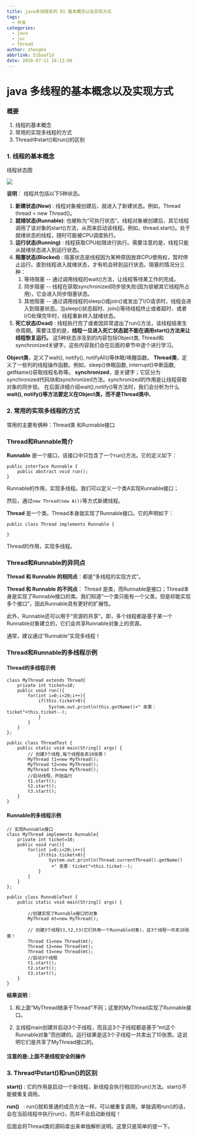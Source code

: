 ```yaml
---
title: java多线程系列 01 基本概念以及实现方式
tags:
  - 并发
categories:
  - java
  - juc
  - thread
author: zhangke
abbrlink: 51baaf1d
date: 2018-07-11 16:12:00
---
```

# java 多线程的基本概念以及实现方式

### 概要

1. 线程的基本概念
2. 常用的实现多线程的方式
3. Thread中start()和run()的区别

###  1. 线程的基本概念

线程状态图

![](https://images0.cnblogs.com/blog/497634/201312/18152411-a974ea82ebc04e72bd874c3921f8bfec.jpg)

<!-- more -->

**说明**：
线程共包括以下5种状态。

1. **新建状态(New)**         : 线程对象被创建后，就进入了新建状态。例如，Thread thread = new Thread()。
2. **就绪状态(Runnable)**: 也被称为“可执行状态”。线程对象被创建后，其它线程调用了该对象的start()方法，从而来启动该线程。例如，thread.start()。处于就绪状态的线程，随时可能被CPU调度执行。
3. **运行状态(Running)** : 线程获取CPU权限进行执行。需要注意的是，线程只能从就绪状态进入到运行状态。
4. **阻塞状态(Blocked)**  : 阻塞状态是线程因为某种原因放弃CPU使用权，暂时停止运行。直到线程进入就绪状态，才有机会转到运行状态。阻塞的情况分三种：
   1. 等待阻塞 -- 通过调用线程的wait()方法，让线程等待某工作的完成。
   2.  同步阻塞 -- 线程在获取synchronized同步锁失败(因为锁被其它线程所占用)，它会进入同步阻塞状态。
   3.  其他阻塞 -- 通过调用线程的sleep()或join()或发出了I/O请求时，线程会进入到阻塞状态。当sleep()状态超时、join()等待线程终止或者超时、或者I/O处理完毕时，线程重新转入就绪状态。
5. **死亡状态(Dead)**    : 线程执行完了或者因异常退出了run()方法，该线程结束生命周期。需要注意的是，**线程一旦进入死亡状态就不能在调用start()方法来让线程恢复运行。**
这5种状态涉及到的内容包括Object类, Thread和synchronized关键字。这些内容我们会在后面的章节中逐个进行学习。

**Object类**，定义了wait(), notify(), notifyAll()等休眠/唤醒函数。
**Thread类**，定义了一些列的线程操作函数。例如，sleep()休眠函数, interrupt()中断函数, getName()获取线程名称等。
**synchronized**，是关键字；它区分为synchronized代码块和synchronized方法。synchronized的作用是让线程获取对象的同步锁。
在后面详细介绍wait(),notify()等方法时，我们会分析为什么**wait(), notify()等方法要定义在Object类，而不是Thread类中**。

### 2. 常用的实现多线程的方式

常用的主要有俩种：Thread类 和Runnable接口
### **Thread和Runnable简介**

**Runnable** 是一个接口，该接口中只包含了一个run()方法。它的定义如下：

```
public interface Runnable {
    public abstract void run();
}
```

Runnable的作用，实现多线程。我们可以定义一个类A实现Runnable接口；

然后，通过``new Thread(new A())``等方式新建线程。

**Thread** 是一个类。Thread本身就实现了Runnable接口。它的声明如下：

```
public class Thread implements Runnable {
    
}
```

Thread的作用，实现多线程。

### **Thread和Runnable的异同点**

**Thread 和 Runnable 的相同点**：都是“多线程的实现方式”。

 **Thread 和 Runnable 的不同点**： Thread 是类，而Runnable是接口；Thread本身是实现了Runnable接口的类。我们知道“一个类只能有一个父类，但是却能实现多个接口”，因此Runnable具有更好的扩展性。

 此外，Runnable还可以用于“资源的共享”。即，多个线程都是基于某一个Runnable对象建立的，它们会共享Runnable对象上的资源。 

通常，建议通过“Runnable”实现多线程！

### **Thread和Runnable的多线程示例**



#### Thread的多线程示例

```
class MyThread extends Thread{  
    private int ticket=10;  
    public void run(){
        for(int i=0;i<20;i++){ 
            if(this.ticket>0){
                System.out.println(this.getName()+" 卖票：ticket"+this.ticket--);
            }
        }
    } 
};

public class ThreadTest {  
    public static void main(String[] args) {  
        // 创建3个线程,每个线程各卖10张票！
        MyThread t1=new MyThread();
        MyThread t2=new MyThread();
        MyThread t3=new MyThread();
        //启动线程，开始运行
        t1.start();
        t2.start();
        t3.start();
    }  
}
```

#### **Runnable的多线程示例**

```
// 实现Runnable接口
class MyThread implements Runnable{  
    private int ticket=10;  
    public void run(){
        for(int i=0;i<20;i++){ 
            if(this.ticket>0){
                System.out.println(Thread.currentThread().getName()
                 +" 卖票：ticket"+this.ticket--);
            }
        }
    } 
}; 

public class RunnableTest {  
    public static void main(String[] args) {  
    
        //创建实现了Runnable接口的对象
        MyThread mt=new MyThread();

        // 创建3个线程t1,t2,t3(它们共用一个Runnable对象)，这3个线程一共卖10张票！
        Thread t1=new Thread(mt);
        Thread t2=new Thread(mt);
        Thread t3=new Thread(mt);
        //启动3个线程
        t1.start();
        t2.start();
        t3.start();
    }  
}
```

**结果说明**： 

1.  和上面“MyThread继承于Thread”不同；这里的MyThread实现了Runnable接口。 

2.  主线程main创建并启动3个子线程，而且这3个子线程都是基于“mt这个Runnable对象”而创建的。运行结果是这3个子线程一共卖出了10张票。这说明它们是共享了MyThread接口的。

#### 注意的是:上面不是线程安全的操作

### 3. Thread中start()和run()的区别

**start()** : 它的作用是启动一个新线程，新线程会执行相应的run()方法。start()不能被重复调用。

 **run()**   : run()就和普通的成员方法一样，可以被重复调用。单独调用run()的话，会在当前线程中执行run()，而并不会启动新线程！

后面会将Thread类的源码拿出来单独解析说明。这里只是简单的提一下。